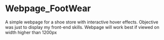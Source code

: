 # Webpage_FootWear

A simple webpage for a shoe store with interactive hover effects.
Objective was just to display my front-end skills.
Webpage will work best if viewed on width higher than 1200px
